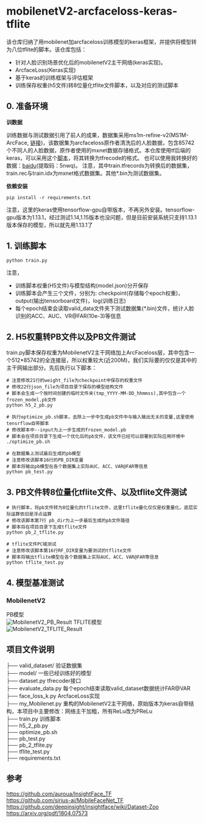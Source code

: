 # mobilenetV2-arcfaceloss-keras-tflite
 该仓库归纳了用mobilenet加arcfaceloss训练模型的keras框架，并提供将模型转为八位tflite的脚本。该仓库包括：
* 针对人脸识别场景优化后的mobilenetV2主干网络(keras实现)。
* ArcfaceLoss(Keras实现)
* 基于keras的训练框架与评估框架
* 训练保存权重(h5文件)转8位量化tflite文件脚本，以及对应的测试脚本

## 0. 准备环境
**训数据**

训练数据与测试数据引用了前人的成果，数据集采用ms1m-refine-v2(MS1M-ArcFace, [链接](https://github.com/deepinsight/insightface/wiki/Dataset-Zoo))，该数据集为arcfaceloss原作者清洗后的人脸数据，包含85742个不同人的人脸数据，原作者使用的mxnet数据存储格式。本仓库使用tf后端的keras，可以采用这个[脚本](https://github.com/auroua/InsightFace_TF/blob/master/data/mx2tfrecords.py)，将其转换为tfrecode的格式。
也可以使用我转换好的数据：[baidu](https://pan.baidu.com/s/17wUppPURFISmsJHtfUd2HA)(提取码：5nwq)。 注意，其中train.tfrecords为转换后的数据集，train.rec与train.idx为mxnet格式数据集。其他*.bin为测试数据集。

**依赖安装**
```
pip install -r requirements.txt
```
注意，这里的keras使用tensorflow-gpu自带版本，不再另外安装。tensorflow-gpu版本为1.13.1，经过测试1.14,1.15版本也没问题，但是目前安装系统只支持1.13.1版本保存的模型，所以就先用1.13.1了

## 1. 训练脚本
```
python train.py
```
注意，
* 训练脚本权重(H5文件)与模型结构(model.json)分开保存
* 训练脚本会产生三个文件，分别为: checkpoint(存储每个epoch权重)，output(输出tensorboard文件)，log(训练日志)
* 每个epoch结束会读取valid_data文件夹下测试数据集(*.bin)文件，统计人脸识别的ACC、AUC、VR@FAR(10e-3)等信息

## 2. H5权重转PB文件以及PB文件测试
train.py脚本保存权重为MobilenetV2主干网络加上ArcFaceloss层，其中包含一个512*85742的全连接层，所以权重较大(近200M)，我们实际要的仅仅是其中的主干网输出部分。先后执行以下脚本：
```
# 注意修改21行的weight_file为checkpoint中保存的权重文件
# 修改22行json_file为项目目录下保存的模型结构文件
# 脚本会生成一个按时间创建的临时文件夹(tmp_YYYY-MM-DD_hhmmss),其中包含一个frozen_model.pb文件
python h5_2_pb.py
```

```
# 执行optimize_pb.sh脚本，去除上一步中生成pb文件中与输入输出无关的变量,这里使用tensrflow自带脚本
# 修改脚本中--input为上一步生成的frozen_model.pb
# 脚本会在项目目录下生成一个优化后的pb文件，该文件已经可以部署到实际应用环境中
./optimize_pb.sh
```

```
# 在数据集上测试最后生成的pb模型
# 注意修改该脚本16行的PB_DIR变量
# 脚本将输出pb模型在各个数据集上实际AUC、ACC、VAR@FAR等信息
python pb_test.py
```

## 3. PB文件转8位量化tflite文件、以及tflite文件测试
```
# 执行脚本，将pb文件转为8位量化的tflite文件，这里tflite量化仅仅是权重量化，底层实际运算依旧是浮点运算
# 修改该脚本第7行 pb_dir为上一步最后生成的pb文件路径
# 脚本将在项目目录下生成tflite文件
python pb_2_tflite.py
```
```
# tflite文件PC端测试
# 注意修改该脚本第16行RF_DIR变量为要测试的tflite文件
# 脚本将输出tflite模型在各个数据集上实际AUC、ACC、VAR@FAR等信息
python tflite_test.py
```

## 4. 模型基准测试
### MobilenetV2
PB模型  
![MobilenetV2_PB_Result](https://github.com/Linzmin1927/mobilenetV2-arcfaceloss-keras-tflite/blob/master/images/pb_result.png "mobi_pb_result")
TFLITE模型  
![MobilenetV2_TFLITE_Result](https://github.com/Linzmin1927/mobilenetV2-arcfaceloss-keras-tflite/blob/master/images/tflite_result.png "tflite_pb_result")
## 项目文件说明
├── valid_dataset/  验证数据集  
├── model/  一些已经训练好的模型  
├── dataset.py      tfrecoder接口  
├── evaluate_data.py  每个epoch结束读取valid_dataset数据统计FAR@VAR  
├── face_loss_k.py  ArcfaceLoss实现  
├── my_Mobilenet.py 重构的MobilenetV2主干网络，原始版本为keras自带结构，本项目中主要修改：网络主干加粗，所有ReLu改为PReLu  
├── train.py     训练脚本  
├── h5_2_pb.py   
├── optimize_pb.sh  
├── pb_test.py  
├── pb_2_tflite.py  
├── tflite_test.py  
├── requirements.txt  




## 参考
https://github.com/auroua/InsightFace_TF  
https://github.com/sirius-ai/MobileFaceNet_TF  
https://github.com/deepinsight/insightface/wiki/Dataset-Zoo  
https://arxiv.org/pdf/1804.07573  




